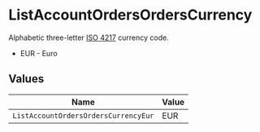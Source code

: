 # ListAccountOrdersOrdersCurrency

Alphabetic three-letter [ISO 4217](https://en.wikipedia.org/wiki/ISO_4217) currency code.
* EUR - Euro


## Values

| Name                                 | Value                                |
| ------------------------------------ | ------------------------------------ |
| `ListAccountOrdersOrdersCurrencyEur` | EUR                                  |